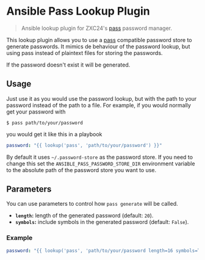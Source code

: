 # Ansible Pass Lookup Plugin

> Ansible lookup plugin for ZXC24's [pass][0]  password manager.

This lookup plugin allows you to use a [pass][0] compatible password store to
generate passwords. It mimics de behaviour of the password lookup, but using pass
instead of plaintext files for storing the passwords.

If the password doesn't exist it will be generated.

## Usage

Just use it as you would use the password lookup, but with the path to your
password instead of the path to a file. For example, if you would normally get
your password with

```
$ pass path/to/your/password
```

you would get it like this in a playbook

```yaml
password: "{{ lookup('pass', 'path/to/your/password') }}"

```

By default it uses `~/.password-store` as the password store. If you need to
change this set the `ANSIBLE_PASS_PASSWORD_STORE_DIR` environment variable to the
absolute path of the password store you want to use.


## Parameters

You can use parameters to control how `pass generate` will be called.

* **`length`:** length of the generated password (default: `20`).
* **`symbols`:** include symbols in the generated password (default: `False`).

### Example

```yaml
password: "{{ lookup('pass', 'path/to/your/password length=16 symbols=True') }}"

```


[0]: https://www.passwordstore.org/ "pass"
